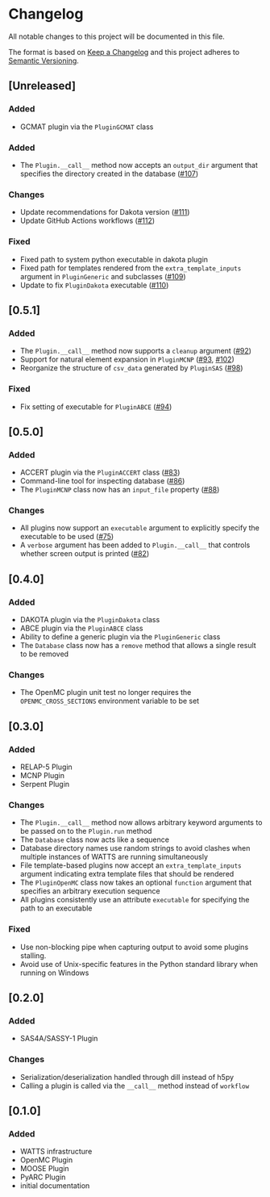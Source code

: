 # Changelog

All notable changes to this project will be documented in this file.

The format is based on [Keep a Changelog](http://keepachangelog.com/en/1.0.0/)
and this project adheres to [Semantic Versioning](http://semver.org/spec/v2.0.0.html).

## [Unreleased]

### Added

* GCMAT plugin via the `PluginGCMAT` class

### Added

* The `Plugin.__call__` method now accepts an `output_dir` argument that
  specifies the directory created in the database
  ([#107](https://github.com/watts-dev/watts/pull/107))

### Changes

* Update recommendations for Dakota version
  ([#111](https://github.com/watts-dev/watts/pull/111))
* Update GitHub Actions workflows ([#112](https://github.com/watts-dev/watts/pull/112))

### Fixed

* Fixed path to system python executable in dakota plugin
* Fixed path for templates rendered from the `extra_template_inputs` argument in
  `PluginGeneric` and subclasses
  ([#109](https://github.com/watts-dev/watts/pull/109))
* Update to fix `PluginDakota` executable
  ([#110](https://github.com/watts-dev/watts/pull/110))

## [0.5.1]

### Added

* The `Plugin.__call__` method now supports a `cleanup` argument
  ([#92](https://github.com/watts-dev/watts/pull/92))
* Support for natural element expansion in `PluginMCNP`
  ([#93](https://github.com/watts-dev/watts/pull/93),
  [#102](https://github.com/watts-dev/watts/pull/102))
* Reorganize the structure of `csv_data` generated by `PluginSAS` ([#98](https://github.com/watts-dev/watts/pull/98))

### Fixed

* Fix setting of executable for `PluginABCE` ([#94](https://github.com/watts-dev/watts/pull/94))

## [0.5.0]

### Added

* ACCERT plugin via the `PluginACCERT` class ([#83](https://github.com/watts-dev/watts/pull/83))
* Command-line tool for inspecting database ([#86](https://github.com/watts-dev/watts/pull/87))
* The `PluginMCNP` class now has an `input_file` property ([#88](https://github.com/watts-dev/watts/pull/88))

### Changes

* All plugins now support an `executable` argument to explicitly specify the
  executable to be used ([#75](https://github.com/watts-dev/watts/pull/75))
* A `verbose` argument has been added to `Plugin.__call__` that controls whether
  screen output is printed ([#82](https://github.com/watts-dev/watts/pull/82))

## [0.4.0]

### Added

* DAKOTA plugin via the `PluginDakota` class
* ABCE plugin via the `PluginABCE` class
* Ability to define a generic plugin via the `PluginGeneric` class
* The `Database` class now has a `remove` method that allows a single result to
  be removed

### Changes

* The OpenMC plugin unit test no longer requires the `OPENMC_CROSS_SECTIONS`
  environment variable to be set

## [0.3.0]

### Added

* RELAP-5 Plugin
* MCNP Plugin
* Serpent Plugin

### Changes

* The `Plugin.__call__` method now allows arbitrary keyword arguments to be
  passed on to the `Plugin.run` method
* The `Database` class now acts like a sequence
* Database directory names use random strings to avoid clashes when multiple
  instances of WATTS are running simultaneously
* File template-based plugins now accept an `extra_template_inputs` argument
  indicating extra template files that should be rendered
* The `PluginOpenMC` class now takes an optional `function` argument that
  specifies an arbitrary execution sequence
* All plugins consistently use an attribute `executable` for specifying the path
  to an executable

### Fixed

* Use non-blocking pipe when capturing output to avoid some plugins stalling.
* Avoid use of Unix-specific features in the Python standard library when
  running on Windows

## [0.2.0]

### Added

* SAS4A/SASSY-1 Plugin

### Changes

* Serialization/deserialization handled through dill instead of h5py
* Calling a plugin is called via the `__call__` method instead of `workflow`

## [0.1.0]

### Added

* WATTS infrastructure
* OpenMC Plugin
* MOOSE Plugin
* PyARC Plugin
* initial documentation
